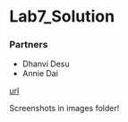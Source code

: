 # Lab7_Solution


### Partners
- Dhanvi Desu
- Annie Dai

[url](https://dhanvidesu.github.io/Lab7/)

Screenshots in images folder!
